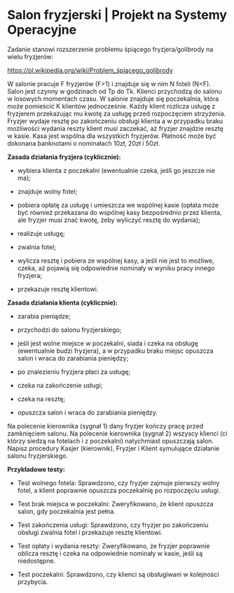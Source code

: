 # Salon fryzjerski | Projekt na Systemy Operacyjne

Zadanie stanowi rozszerzenie problemu śpiącego fryzjera/golibrody na wielu fryzjerów:

https://pl.wikipedia.org/wiki/Problem_śpiącego_golibrody

W salonie pracuje F fryzjerów (F>1) i znajduje się w nim N foteli (N<F). Salon jest czynny w godzinach od Tp do Tk. Klienci przychodzą do salonu w losowych momentach czasu. W salonie znajduje się poczekalnia, która może pomieścić K klientów jednocześnie. Każdy klient rozlicza usługę z fryzjerem przekazując mu kwotę za usługę przed rozpoczęciem strzyżenia. Fryzjer wydaje resztę po zakończeniu obsługi klienta a w przypadku braku możliwości wydania reszty klient musi zaczekać, aż fryzjer znajdzie resztę w kasie. Kasa jest wspólna dla wszystkich fryzjerów. Płatność może być dokonana banknotami o nominałach 10zł, 20zł i 50zł.

**Zasada działania fryzjera (cyklicznie):**

- wybiera klienta z poczekalni (ewentualnie czeka, jeśli go jeszcze nie ma);

- znajduje wolny fotel;

- pobiera opłatę za usługę i umieszcza we wspólnej kasie (opłata może być również przekazana do wspólnej kasy bezpośrednio przez klienta, ale fryzjer musi znać kwotę, żeby wyliczyć resztę do wydania);
- realizuje usługę;

- zwalnia fotel;

- wylicza resztę i pobiera ze wspólnej kasy, a jeśli nie jest to możliwe, czeka, aż pojawią się odpowiednie nominały w wyniku pracy innego fryzjera;

- przekazuje resztę klientowi.

**Zasada działania klienta (cyklicznie):**

- zarabia pieniądze;

- przychodzi do salonu fryzjerskiego;

- jeśli jest wolne miejsce w poczekalni, siada i czeka na obsługę (ewentualnie budzi fryzjera), a w przypadku braku miejsc opuszcza salon i wraca do zarabiania pieniędzy;

- po znalezieniu fryzjera płaci za usługę;

- czeka na zakończenie usługi;

- czeka na resztę;

- opuszcza salon i wraca do zarabiania pieniędzy.

Na polecenie kierownika (sygnał 1) dany fryzjer kończy pracę przed zamknięciem salonu. Na polecenie kierownika (sygnał 2) wszyscy klienci (ci którzy siedzą na fotelach i z poczekalni) natychmiast opuszczają salon. Napisz procedury Kasjer (kierownik), Fryzjer i Klient symulujące działanie salonu fryzjerskiego.

**Przykładowe testy:**
- Test wolnego fotela: Sprawdzono, czy fryzjer zajmuje pierwszy wolny fotel, a klient poprawnie opuszcza poczekalnię po rozpoczęciu usługi.

- Test brak miejsca w poczekalni: Zweryfikowano, że klient opuszcza salon, gdy poczekalnia jest pełna.

- Test zakończenia usługi: Sprawdzono, czy fryzjer po zakończeniu obsługi zwalnia fotel i przekazuje resztę klientowi.

- Test opłaty i wydania reszty: Zweryfikowano, że fryzjer poprawnie oblicza resztę i czeka na odpowiednie nominały w kasie, jeśli są niedostępne.

- Test poczekalni: Sprawdzono, czy klienci są obsługiwani w kolejności przybycia.
